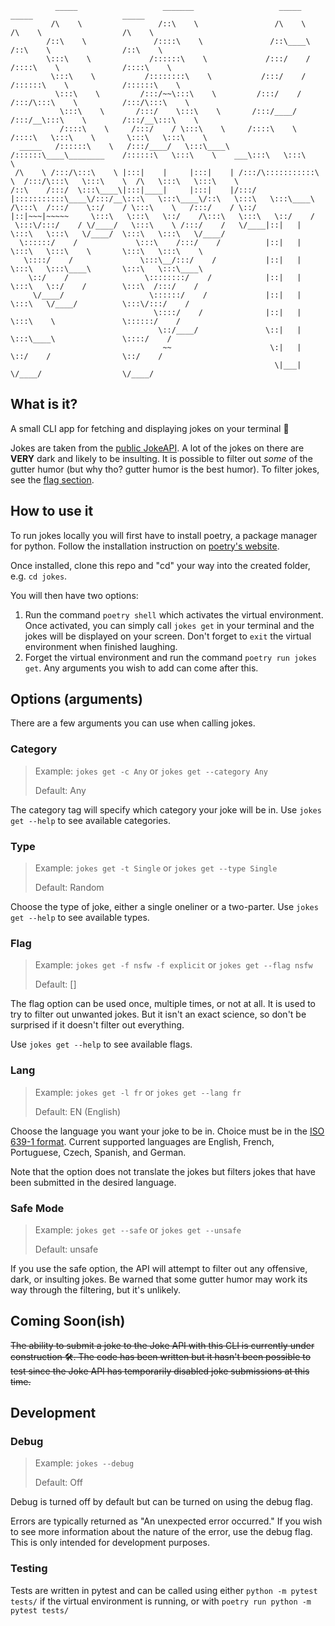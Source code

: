 ```
          _____                   _______                   _____                    _____                    _____
         /\    \                 /::\    \                 /\    \                  /\    \                  /\    \
        /::\    \               /::::\    \               /::\____\                /::\    \                /::\    \
        \:::\    \             /::::::\    \             /:::/    /               /::::\    \              /::::\    \
         \:::\    \           /::::::::\    \           /:::/    /               /::::::\    \            /::::::\    \
          \:::\    \         /:::/~~\:::\    \         /:::/    /               /:::/\:::\    \          /:::/\:::\    \
           \:::\    \       /:::/    \:::\    \       /:::/____/               /:::/__\:::\    \        /:::/__\:::\    \
           /::::\    \     /:::/    / \:::\    \     /::::\    \              /::::\   \:::\    \       \:::\   \:::\    \
  _____   /::::::\    \   /:::/____/   \:::\____\   /::::::\____\________    /::::::\   \:::\    \    ___\:::\   \:::\    \
 /\    \ /:::/\:::\    \ |:::|    |     |:::|    | /:::/\:::::::::::\    \  /:::/\:::\   \:::\    \  /\   \:::\   \:::\    \
/::\    /:::/  \:::\____\|:::|____|     |:::|    |/:::/  |:::::::::::\____\/:::/__\:::\   \:::\____\/::\   \:::\   \:::\____\
/\:::\  /:::/    \::/    / \:::\    \   /:::/    / \::/   |::|~~~|~~~~~     \:::\   \:::\   \::/    /\:::\   \:::\   \::/    /
 \:::\/:::/    / \/____/   \:::\    \ /:::/    /   \/____|::|   |           \:::\   \:::\   \/____/  \:::\   \:::\   \/____/
  \::::::/    /             \:::\    /:::/    /          |::|   |            \:::\   \:::\    \       \:::\   \:::\    \
   \::::/    /               \:::\__/:::/    /           |::|   |             \:::\   \:::\____\       \:::\   \:::\____\
    \::/    /                 \::::::::/    /            |::|   |              \:::\   \::/    /        \:::\  /:::/    /
     \/____/                   \::::::/    /             |::|   |               \:::\   \/____/          \:::\/:::/    /
                                \::::/    /              |::|   |                \:::\    \               \::::::/    /
                                 \::/____/               \::|   |                 \:::\____\               \::::/    /
                                  ~~                      \:|   |                  \::/    /                \::/    /
                                                           \|___|                   \/____/                  \/____/
```

## What is it?

A small CLI app for fetching and displaying jokes on your terminal :clown_face:

Jokes are taken from the [public JokeAPI](https://v2.jokeapi.dev/). A lot of the jokes on there are **VERY** dark and likely to be insulting. It is possible to filter out *some* of the gutter humor (but why tho? gutter humor is the best humor). To filter jokes, see the [flag section](#Flag).

## How to use it

To run jokes locally you will first have to install poetry, a package manager for python. Follow the installation instruction on [poetry's website](https://python-poetry.org/docs/).

Once installed, clone this repo and "cd" your way into the created folder, e.g. `cd jokes`.

You will then have two options:

1. Run the command `poetry shell` which activates the virtual environment. Once activated, you can simply call `jokes get` in your terminal and the jokes will be displayed on your screen. Don't forget to `exit` the virtual environment when finished laughing.
2. Forget the virtual environment and run the command `poetry run jokes get`. Any arguments you wish to add can come after this.

## Options (arguments)

There are a few arguments you can use when calling jokes.

### Category

> Example: `jokes get -c Any` or `jokes get --category Any`
>
> Default: Any

The category tag will specify which category your joke will be in. Use `jokes get --help` to see available categories.

### Type

> Example: `jokes get -t Single` or `jokes get --type Single`
>
> Default: Random

Choose the type of joke, either a single oneliner or a two-parter. Use `jokes get --help` to see available types.

### Flag

> Example: `jokes get -f nsfw -f explicit` or `jokes get --flag nsfw`
>
> Default: []

The flag option can be used once, multiple times, or not at all. It is used to try to filter out unwanted jokes. But it isn't an exact science, so don't be surprised if it doesn't filter out everything.

Use `jokes get --help` to see available flags.

### Lang

> Example: `jokes get -l fr` or `jokes get --lang fr`
>
> Default: EN (English)

Choose the language you want your joke to be in. Choice must be in the [ISO 639-1 format](https://en.wikipedia.org/wiki/List_of_ISO_639-1_codes). Current supported languages are English, French, Portuguese, Czech, Spanish, and German.

Note that the option does not translate the jokes but filters jokes that have been submitted in the desired language.

### Safe Mode

> Example: `jokes get --safe` or `jokes get --unsafe`
>
> Default: unsafe

If you use the safe option, the API will attempt to filter out any offensive, dark, or insulting jokes. Be warned that some gutter humor may work its way through the filtering, but it's unlikely.

## Coming Soon(ish)

~~The ability to submit a joke to the Joke API with this CLI is currently under construction :hammer_and_wrench:. The code has been written but it hasn't been possible to test since the Joke API has temporarily disabled joke submissions at this time.~~

## Development

### Debug

> Example: `jokes --debug`
>
> Default: Off

Debug is turned off by default but can be turned on using the debug flag.

Errors are typically returned as "An unexpected error occurred." If you wish to see more information about the nature of the error, use the debug flag. This is only intended for development purposes.

### Testing

Tests are written in pytest and can be called using either `python -m pytest tests/` if the virtual environment is running, or with `poetry run python -m pytest tests/`
